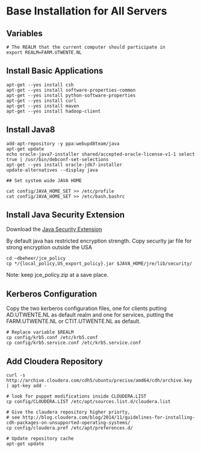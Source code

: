 # Base Installation for All Servers

## Variables

    # The REALM that the current computer should participate in
    export REALM=FARM.UTWENTE.NL

## Install Basic Applications

    apt-get --yes install csh
    apt-get --yes install software-properties-common
    apt-get --yes install python-software-properties
    apt-get --yes install curl
    apt-get --yes install maven
    apt-get --yes install hadoop-client
  
## Install Java8

    add-apt-repository -y ppa:webupd8team/java
    apt-get update 
    echo oracle-java7-installer shared/accepted-oracle-license-v1-1 select true | /usr/bin/debconf-set-selections
    apt-get --yes install oracle-jdk7-installer
    update-alternatives --display java
    
    ## Set system wide JAVA HOME

    cat config/JAVA_HOME_SET >> /etc/profile
    cat config/JAVA_HOME_SET >> /etc/bash.bashrc

## Install Java Security Extension

Download the [Java Security Extension](http://www.oracle.com/technetwork/java/javase/downloads/jce-7-download-432124.html)

By default java has restricted encryption strength. Copy security jar file for strong encryption outside the USA
<On every node>
  
    cd ~dbeheer/jce_policy
    cp */{local_policy,US_export_policy}.jar $JAVA_HOME/jre/lib/security/

Note: keep jce_policy.zip at a save place.


## Kerberos Configuration

Copy the two kerberos configuration files, one for clients putting AD.UTWENTE.NL as default realm and one for services, putting the FARM.UTWENTE.NL or CTIT.UTWENTE.NL as default. 

    # Replace variable $REALM
    cp config/krb5.conf /etc/krb5.conf
    cp config/krb5.service.conf /etc/krb5.service.conf

## Add Cloudera Repository

    curl -s http://archive.cloudera.com/cdh5/ubuntu/precise/amd64/cdh/archive.key | apt-key add -

    # look for puppet modifications inside CLOUDERA.LIST
    cp config/CLOUDERA.LIST /etc/apt/sources.list.d/cloudera.list

    # Give the claudera repository higher priorty,
    # see http://blog.cloudera.com/blog/2014/11/guidelines-for-installing-cdh-packages-on-unsupported-operating-systems/
    cp config/cloudera.pref /etc/apt/preferences.d/

    # Update repository cache
    apt-get update
